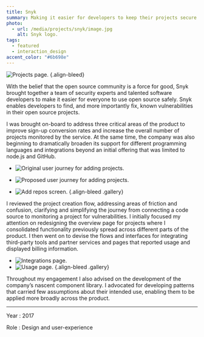 ```yaml
---
title: Snyk
summary: Making it easier for developers to keep their projects secure and vulnerability free.
photo:
  - url: /media/projects/snyk/image.jpg
    alt: Snyk logo.
tags:
  - featured
  - interaction_design
accent_color: "#6b698e"
---
```


![Projects page.](/media/projects/snyk/projects.png#screenshot)
{.align-bleed}

With the belief that the open source community is a force for good, Snyk brought together a team of security experts and talented software developers to make it easier for everyone to use open source safely. Snyk enables developers to find, and more importantly fix, known vulnerabilities in their open source projects.

I was brought on-board to address three critical areas of the product to improve sign-up conversion rates and increase the overall number of projects monitored by the service. At the same time, the company was also beginning to dramatically broaden its support for different programming languages and integrations beyond an initial offering that was limited to node.js and GitHub.

- ![Original user journey for adding projects.](/media/projects/snyk/flow_before.png#screenshot "The original project creation flow took users to a dead end that provided too many options.")

- ![Proposed user journey for adding projects.](/media/projects/snyk/flow_after.png#screenshot "The revised journey closed the loop, and ensured the project overview page was the single place to view and manage a project.")

- ![Add repos screen.](/media/projects/snyk/add_repos.png#screenshot "This also required the creation of a task focused screen for adding new repos to a project.")
  {.align-bleed .gallery}

I reviewed the project creation flow, addressing areas of friction and confusion, clarifying and simplifying the journey from connecting a code source to monitoring a project for vulnerabilities. I initially focused my attention on redesigning the overview page for projects where I consolidated functionality previously spread across different parts of the product. I then went on to devise the flows and interfaces for integrating third-party tools and partner services and pages that reported usage and displayed billing information.

- ![Integrations page.](/media/projects/snyk/integrations.png#screenshot)
- ![Usage page.](/media/projects/snyk/usage.png#screenshot)
  {.align-bleed .gallery}

Throughout my engagement I also advised on the development of the company’s nascent component library. I advocated for developing patterns that carried few assumptions about their intended use, enabling them to be applied more broadly across the product.

---

Year
: 2017

Role
: Design and user-experience
